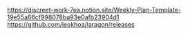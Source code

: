 https://discreet-work-7ea.notion.site/Weekly-Plan-Template-19e55a66cf998078ba93e0afb23904d1
https://github.com/leokhoa/laragon/releases
